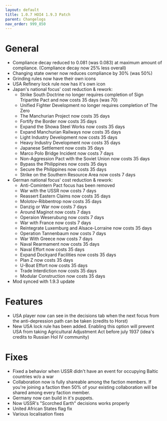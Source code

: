 ```yaml
---
layout: default
title: 1.0.7 HOI4 1.9.3 Patch
parent: Changelogs
nav_order: 999_850
---
```

# General
* Compliance decay reduced to 0.081 (was 0.083) at maximum amount of compliance. (Compliance decay now 25% less overall)
* Changing state owner now reduces compliance by 30% (was 50%)
* Grinding rules now have their own icons
* USA Refinery lock rule now has it's own icon
* Japan's national focus' cost reduction & rework:
    * Strike South Doctrine no longer requires completion of Sign Tripartite Pact and now costs 35 days (was 70)
    * Unified Fighter Development no longer requires completion of The Zero
    * The Manchurian Project now costs 35 days
    * Fortify the Border now costs 35 days
    * Expand the Showa Steel Works now costs 35 days
    * Expand Manchurian Railways now costs 35 days
    * Light Industry Development now costs 35 days
    * Heavy Industry Development now costs 35 days
    * Japanese Settlement now costs 35 days
    * Marco Polo Bridge Incident now costs 7 days
    * Non-Aggression Pact with the Soviet Union now costs 35 days
    * Bypass the Philippines now costs 35 days
    * Secure the Philippines now costs 35 days
    * Strike on the Southern Resource Area now costs 7 days
* German national focus' cost reduction & rework:
    * Anti-Comintern Pact focus has been removed
    * War with the USSR now costs 7 days
    * Reassert Eastern Claims now costs 35 days
    * Molotov-Ribbentrop now costs 35 days
    * Danzig or War now costs 7 days
    * Around Maginot now costs 7 days
    * Operaion Weserubung now costs 7 days
    * War with France now costs 7 days
    * Reintegrate Luxemburg and Alsace-Lorraine now costs 35 days
    * Operation Tannenbaum now costs 7 days
    * War With Greece now costs 7 days
    * Naval Rearmament now costs 35 days
    * Naval Effort now costs 35 days
    * Expand Dockyard Facilities now costs 35 days
    * Plan Z now costs 35 days
    * U-Boat Effort now costs 35 days
    * Trade Interdiction now costs 35 days
    * Modular Construction now costs 35 days
* Mod synced with 1.9.3 update

# Features
* USA player now can see in the decisions tab when the next focus from the anti-depression path can be taken (credits to Horst)
* New USA lock rule has been added. Enabling this option will prevent USA from taking Agricultural Adjustment Act before july 1937 (idea's credits to Russian HoI IV community)

# Fixes
* Fixed a behavior when USSR didn't have an event for occupying Baltic countries w/o a war
* Collaboration now is fully shareable among the faction members. If you're joining a faction then 50% of your existing collaboration will be shared among every faction member.
* Germany now can build in it's puppets.
* Now USSR's "Scorched Earth" decisions works properly
* United African States flag fix
* Various localisation fixes

